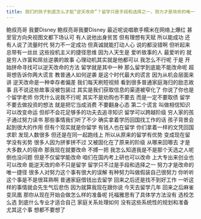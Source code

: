 ```yaml
---
title: 我们的孩子到底怎么才能“逆天改命”？留学只是手段和选择之一，努力才是改命的唯一捷径
---
```

鲍叔亮哥
我要Disney
鲍叔亮哥我要Disney
最近呢说唱歌手糯米在网络上爆红
甚至官方向央视图文都下场认可
有人说他出身贫苦
但有理想有天赋
所以能成功
还有人说了流量时代
努力不一定成功
但真诚就能打动人心
说的都没错啊
但听起来
总带有一丝丝
这些投机主义的捷径思维
因为人天生是
爱听故事的人
最爱听的
就是穷人诈富和屌丝逆袭的故事
心理动机其实就是他都可以
我怎么不行呢
于是
开始拼命寻找可以逆天改命的方法
留学就是其中一种
那么留学到底能不能改命呢
超哥想告诉你两大谎言
教普通人如何逆袭
是这个时代最大的谎言
因为从机会层面来讲
逆天改命是一种幸存者偏差
我们每天刷短视频
看到很多普通家庭海归的励志故事
且不说这些故事没被包装过
其实是我们获取信息的渠道被窄化了
你说了你也是个留学老师
你凭什么说我不行呢
其实不是劝购也不要去
而是一定不要取债
留学不要去做投资的想法
就是把它当成消费
不要翻身心态
第二个谎言
叫做相信知识可以改变命运
但却不会花足够多的功夫去追寻知识
留学可以跨越阶级
穷人家的孩子通过努力读书
那些事情我们听了不少
确实拿着学历回国找工作的话
孩子背景会起到很大的作用
但有个现实就是你留学
有钱人也在留学
你们拿着一样的文凭回国求职
发现人数很多
但还是在同一起跑线上
所以从原来的留学有优势
变成现在留学没有劣势
很多人因为拼爹拼不过
又被固化在了原来的阶级
从哪来回哪去
才是大多数人的宿命
那我现在就要改命
不搏一把
我怎么知道我是不是那个天选之人呢
倒也没问题
但是不仅留学能改命
咱们在国内考上研也可以改命
上大专出来创业也
可以改命
能逆天改的命不只是留学
留学只不过是手段和选择之一
努力才是改命的唯一捷径
很多人对努力这个事有很大的误解
有种努力叫做假装自己很努力
你听听这个事是不是很耳熟啊
普通家庭借钱出去留学
回来之后还是找不到好工作
一听这样的事情就会先生气后悲伤
因为就算我现在跟你说
今天去留学几年
回来之后麻雀变凤凰
那你从现在开始会做怎么样的准备呢
托福雅思有了具体学方法没有
选校怎么选
到底什么专业才适合自己
家庭关系处理如何
没有这些系统性的规划和准备
尤其这个事
想都不要想了
